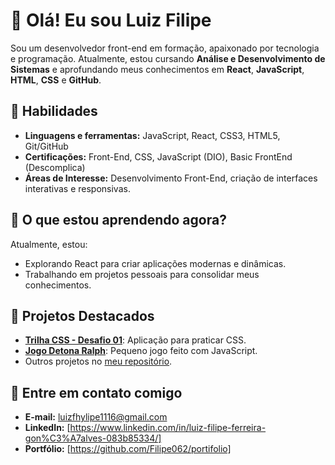 # 👋 Olá! Eu sou Luiz Filipe

Sou um desenvolvedor front-end em formação, apaixonado por tecnologia e programação. Atualmente, estou cursando **Análise e Desenvolvimento de Sistemas** e aprofundando meus conhecimentos em **React**, **JavaScript**, **HTML**, **CSS** e **GitHub**.

## 🚀 Habilidades
- **Linguagens e ferramentas:** JavaScript, React, CSS3, HTML5, Git/GitHub
- **Certificações:** Front-End, CSS, JavaScript (DIO), Basic FrontEnd (Descomplica)
- **Áreas de Interesse:** Desenvolvimento Front-End, criação de interfaces interativas e responsivas.
  

## 🌱 O que estou aprendendo agora?
Atualmente, estou:
- Explorando React para criar aplicações modernas e dinâmicas.
- Trabalhando em projetos pessoais para consolidar meus conhecimentos.

## 📂 Projetos Destacados
- [**Trilha CSS - Desafio 01**](https://github.com/Filipe062/trilha-css-desafio-01): Aplicação para praticar CSS.
- [**Jogo Detona Ralph**](https://github.com/Filipe062/jsgame-detona-ralph): Pequeno jogo feito com JavaScript.
- Outros projetos no [meu repositório](https://github.com/Filipe062?tab=repositories).

## 🔗 Entre em contato comigo
- **E-mail:** [luizfhylipe1116@gmail.com](mailto:luizfhylipe1116@gmail.com)
- **LinkedIn:** [https://www.linkedin.com/in/luiz-filipe-ferreira-gon%C3%A7alves-083b85334/]
- **Portfólio:** [https://github.com/Filipe062/portifolio]
